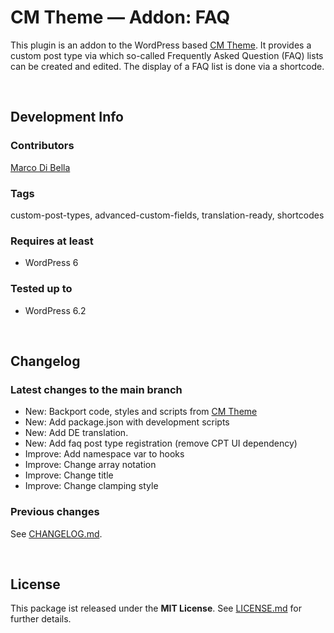 #  CM Theme &mdash; Addon: FAQ
This plugin is an addon to the WordPress based [CM Theme](https://github.com/mdibella-dev/cm).
It provides a custom post type via which so-called Frequently Asked Question (FAQ) lists can be created and edited.
The display of a FAQ list is done via a shortcode.

<br>

## Development Info

### Contributors
[Marco Di Bella ](https://github.com/mdibella-dev)

### Tags
custom-post-types, advanced-custom-fields, translation-ready, shortcodes

### Requires at least

* WordPress 6

### Tested up to

* WordPress 6.2

<br>

## Changelog

### Latest changes to the main branch

* New: Backport code, styles and scripts from [CM Theme](https://github.com/mdibella-dev/cm)
* New: Add package.json with development scripts
* New: Add DE translation.
* New: Add faq post type registration (remove CPT UI dependency)
* Improve: Add namespace var to hooks
* Improve: Change array notation
* Improve: Change title
* Improve: Change clamping style

### Previous changes

See [CHANGELOG.md](https://github.com/mdibella-dev/cm-theme-addon-faq/blob/main/CHANGELOG.md).

<br>

## License

This package ist released under the **MIT License**. See [LICENSE.md](https://github.com/mdibella-dev/cm-theme-addon-faq/blob/main/LICENSE.md) for further details.

